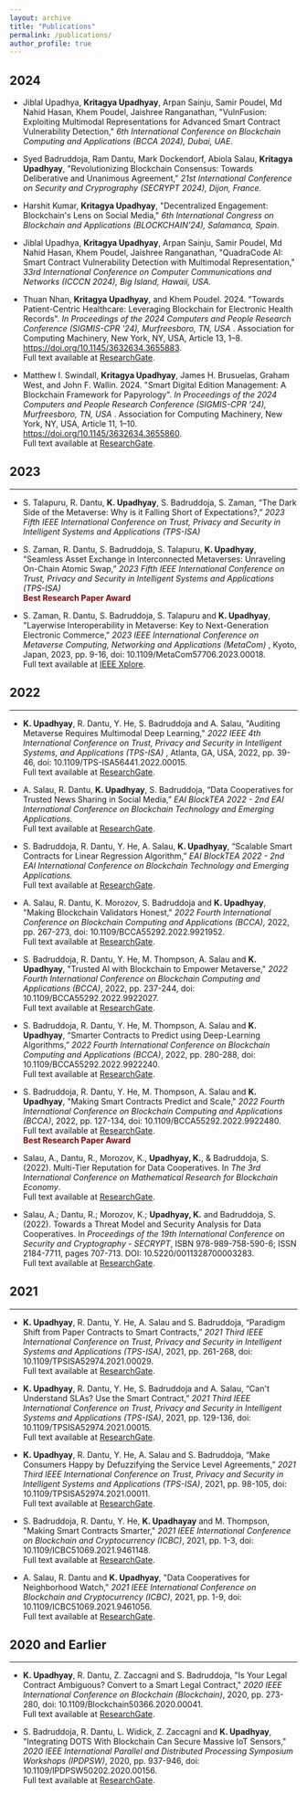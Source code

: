 ```yaml
---
layout: archive
title: "Publications"
permalink: /publications/
author_profile: true
---
```


## 2024
* Jiblal Upadhya, **Kritagya Upadhyay**, Arpan Sainju, Samir Poudel, Md Nahid Hasan, Khem Poudel, Jaishree Ranganathan, "VulnFusion: Exploiting Multimodal Representations for Advanced Smart Contract Vulnerability Detection," <i> 6th International Conference on Blockchain Computing and Applications (BCCA 2024), Dubai, UAE. </i>

* Syed Badruddoja, Ram Dantu, Mark Dockendorf, Abiola Salau, **Kritagya Upadhyay**, "Revolutionizing Blockchain Consensus: Towards Deliberative and Unanimous Agreement," <i> 21st International Conference on Security and Cryprography (SECRYPT 2024), Dijon, France. </i>

* Harshit Kumar, **Kritagya Upadhyay**, "Decentralized Engagement: Blockchain's Lens on Social Media," <i> 6th International Congress on Blockchain and Applications (BLOCKCHAIN'24), Salamanca, Spain. </i>

* Jiblal Upadhya, **Kritagya Upadhyay**, Arpan Sainju, Samir Poudel, Md Nahid Hasan, Khem Poudel, Jaishree Ranganathan, "QuadraCode AI: Smart Contract Vulnerability Detection with Multimodal Representation," <i> 33rd International Conference on Computer Communications and Networks (ICCCN 2024), Big Island, Hawaii, USA. </i>

* Thuan Nhan, **Kritagya Upadhyay**, and Khem Poudel. 2024. "Towards Patient-Centric Healthcare: Leveraging Blockchain for Electronic Health Records". <i> In Proceedings of the 2024 Computers and People Research Conference (SIGMIS-CPR '24), Murfreesboro, TN, USA </i>. Association for Computing Machinery, New York, NY, USA, Article 13, 1–8. https://doi.org/10.1145/3632634.3655883. <br> Full text available at <a href="https://www.researchgate.net/publication/380980308_Towards_Patient-Centric_Healthcare_Leveraging_Blockchain_for_Electronic_Health_Records"> ResearchGate</a>.

* Matthew I. Swindall, **Kritagya Upadhyay**, James H. Brusuelas, Graham West, and John F. Wallin. 2024. "Smart Digital Edition Management: A Blockchain Framework for Papyrology". <i> In Proceedings of the 2024 Computers and People Research Conference (SIGMIS-CPR '24), Murfreesboro, TN, USA </i>. Association for Computing Machinery, New York, NY, USA, Article 11, 1–10. https://doi.org/10.1145/3632634.3655860. <br> Full text available at <a href="https://www.researchgate.net/publication/380990948_Smart_Digital_Edition_Management_A_Blockchain_Framework_for_Papyrology"> ResearchGate</a>.


## 2023

---

* S. Talapuru, R. Dantu, **K. Upadhyay**, S. Badruddoja, S. Zaman, “The Dark Side of the Metaverse: Why is it Falling Short of Expectations?,” <i> 2023 Fifth IEEE International Conference on Trust, Privacy and Security in Intelligent Systems and Applications (TPS-ISA) </i>

* S. Zaman, R. Dantu, S. Badruddoja, S. Talapuru, **K. Upadhyay**, “Seamless Asset Exchange in Interconnected Metaverses: Unraveling On-Chain Atomic Swap,” <i> 2023 Fifth IEEE International Conference on Trust, Privacy and Security in Intelligent Systems and Applications (TPS-ISA) </i> <br> <b> <font color="DarkRed">Best Research Paper Award</font></b>

* S. Zaman, R. Dantu, S. Badruddoja, S. Talapuru and **K. Upadhyay**, "Layerwise Interoperability in Metaverse: Key to Next-Generation Electronic Commerce," <i> 2023 IEEE International Conference on Metaverse Computing, Networking and Applications (MetaCom) </i>, Kyoto, Japan, 2023, pp. 9-16, doi: 10.1109/MetaCom57706.2023.00018. <br> Full text available at <a href="https://ieeexplore.ieee.org/document/10271796"> IEEE Xplore</a>.



## 2022

---
* **K. Upadhyay**, R. Dantu, Y. He, S. Badruddoja and A. Salau, "Auditing Metaverse Requires Multimodal Deep Learning," <i> 2022 IEEE 4th International Conference on Trust, Privacy and Security in Intelligent Systems, and Applications (TPS-ISA) </i>, Atlanta, GA, USA, 2022, pp. 39-46, doi: 10.1109/TPS-ISA56441.2022.00015. <br> Full text available at <a href="https://www.researchgate.net/publication/369283345_Auditing_Metaverse_Requires_Multimodal_Deep_Learning"> ResearchGate</a>.

* A. Salau, R. Dantu, **K. Upadhyay**, S. Badruddoja, “Data Cooperatives for Trusted News Sharing in Social Media,” <i>	EAI BlockTEA 2022 - 2nd EAI International Conference on Blockchain Technology and Emerging Applications.</i> <br> Full text available at <a href="https://www.researchgate.net/publication/370390766_Data_Cooperatives_for_Trusted_News_Sharing_in_Social_Media"> ResearchGate</a>.

* S. Badruddoja, R. Dantu, Y. He, A. Salau, **K. Upadhyay**, “Scalable Smart Contracts for Linear Regression Algorithm,” <i> EAI BlockTEA 2022 - 2nd EAI International Conference on Blockchain Technology and Emerging Applications.</i> <br> Full text available at <a href="https://www.researchgate.net/publication/366548107_Scalable_Smart_Contracts_for_Linear_Regression_Algorithm"> ResearchGate</a>.

* A. Salau, R. Dantu, K. Morozov, S. Badruddoja and **K. Upadhyay**, "Making Blockchain Validators Honest," <i> 2022 Fourth International Conference on Blockchain Computing and Applications (BCCA),</i> 2022, pp. 267-273, doi: 10.1109/BCCA55292.2022.9921952. <br> Full text available at <a href="https://www.researchgate.net/publication/365107055_Making_Blockchain_Validators_Honest"> ResearchGate</a>.

* S. Badruddoja, R. Dantu, Y. He, M. Thompson, A. Salau and **K. Upadhyay**, "Trusted AI with Blockchain to Empower Metaverse," <i> 2022 Fourth International Conference on Blockchain Computing and Applications (BCCA)</i>, 2022, pp. 237-244, doi: 10.1109/BCCA55292.2022.9922027. <br> Full text available at <a href="https://www.researchgate.net/publication/365104578_Trusted_AI_with_Blockchain_to_Empower_Metaverse"> ResearchGate</a>.

* S. Badruddoja, R. Dantu, Y. He, M. Thompson, A. Salau and **K. Upadhyay**, “Smarter Contracts to Predict using Deep-Learning Algorithms,” <i> 2022 Fourth International Conference on Blockchain Computing and Applications (BCCA)</i>, 2022, pp. 280-288, doi: 10.1109/BCCA55292.2022.9922240. <br> Full text available at <a href="https://www.researchgate.net/publication/365102617_Smarter_Contracts_to_Predict_using_Deep-Learning_Algorithms"> ResearchGate</a>.

* S. Badruddoja, R. Dantu, Y. He, M. Thompson, A. Salau and **K. Upadhyay**, "Making Smart Contracts Predict and Scale," <i> 2022 Fourth International Conference on Blockchain Computing and Applications (BCCA)</i>, 2022, pp. 127-134, doi: 10.1109/BCCA55292.2022.9922480. <br> Full text available at <a href="https://www.researchgate.net/publication/365104621_Making_Smart_Contracts_Predict_and_Scale"> ResearchGate</a>. <br> <b> <font color="DarkRed">Best Research Paper Award</font></b>

* Salau, A., Dantu, R., Morozov, K., **Upadhyay, K.**, & Badruddoja, S. (2022). Multi-Tier Reputation for Data Cooperatives. In <i> The 3rd International Conference on Mathematical Research for Blockchain Economy</i>. <br> Full text available at <a href="https://www.researchgate.net/profile/Abiola-Salau-2/publication/368656999_Multi-Tier_Reputation_for_Data_Cooperatives/links/6404bff8574950594566ebdb/Multi-Tier-Reputation-for-Data-Cooperatives.pdf"> ResearchGate</a>.

* Salau, A.; Dantu, R.; Morozov, K.; **Upadhyay, K.** and Badruddoja, S. (2022). Towards a Threat Model and Security Analysis for Data Cooperatives. In <i> Proceedings of the 19th International Conference on Security and Cryptography - SECRYPT</i>, ISBN 978-989-758-590-6; ISSN 2184-7711, pages 707-713. DOI: 10.5220/0011328700003283. <br> Full text available at <a href="https://www.researchgate.net/publication/362010983_Towards_a_Threat_Model_and_Security_Analysis_for_Data_Cooperatives"> ResearchGate</a>.


## 2021

---
* **K. Upadhyay**, R. Dantu, Y. He, A. Salau and S. Badruddoja, “Paradigm Shift from Paper Contracts to Smart Contracts,” <i> 2021 Third IEEE International Conference on Trust, Privacy and Security in Intelligent Systems and Applications (TPS-ISA)</i>, 2021, pp. 261-268, doi: 10.1109/TPSISA52974.2021.00029. <br> Full text available at <a href="https://www.researchgate.net/publication/359968723_Paradigm_Shift_from_Paper_Contracts_to_Smart_Contracts"> ResearchGate</a>.

* **K. Upadhyay**, R. Dantu, Y. He, S. Badruddoja and A. Salau, “Can't Understand SLAs? Use the Smart Contract,” <i> 2021 Third IEEE International Conference on Trust, Privacy and Security in Intelligent Systems and Applications (TPS-ISA)</i>, 2021, pp. 129-136, doi: 10.1109/TPSISA52974.2021.00015. <br> Full text available at <a href="https://www.researchgate.net/publication/359969863_Can't_Understand_SLAs_Use_the_Smart_Contract"> ResearchGate</a>.

* **K. Upadhyay**, R. Dantu, Y. He, A. Salau and S. Badruddoja, “Make Consumers Happy by Defuzzifying the Service Level Agreements,” <i> 2021 Third IEEE International Conference on Trust, Privacy and Security in Intelligent Systems and Applications (TPS-ISA)</i>, 2021, pp. 98-105, doi: 10.1109/TPSISA52974.2021.00011. <br> Full text available at <a href="https://www.researchgate.net/publication/359974887_Make_Consumers_Happy_by_Defuzzifying_the_Service_Level_Agreements"> ResearchGate</a>.

* S. Badruddoja, R. Dantu, Y. He, **K. Upadhayay** and M. Thompson, "Making Smart Contracts Smarter," <i> 2021 IEEE International Conference on Blockchain and Cryptocurrency (ICBC)</i>, 2021, pp. 1-3, doi: 10.1109/ICBC51069.2021.9461148. <br> Full text available at <a href="https://www.researchgate.net/publication/352730718_Making_Smart_Contracts_Smarter"> ResearchGate</a>.

* A. Salau, R. Dantu and **K. Upadhyay**, "Data Cooperatives for Neighborhood Watch," <i> 2021 IEEE International Conference on Blockchain and Cryptocurrency (ICBC)</i>, 2021, pp. 1-9, doi: 10.1109/ICBC51069.2021.9461056. <br> Full text available at <a href="https://www.researchgate.net/publication/352724503_Data_Cooperatives_for_Neighborhood_Watch"> ResearchGate</a>.


## 2020 and Earlier

---
* **K. Upadhyay**, R. Dantu, Z. Zaccagni and S. Badruddoja, "Is Your Legal Contract Ambiguous? Convert to a Smart Legal Contract," <i> 2020 IEEE International Conference on Blockchain (Blockchain)</i>, 2020, pp. 273-280, doi: 10.1109/Blockchain50366.2020.00041. <br> Full text available at <a href="https://www.researchgate.net/publication/347779952_Is_Your_Legal_Contract_Ambiguous_Convert_to_a_Smart_Legal_Contract"> ResearchGate</a>.

* S. Badruddoja, R. Dantu, L. Widick, Z. Zaccagni and **K. Upadhyay**, "Integrating DOTS With Blockchain Can Secure Massive IoT Sensors," <i> 2020 IEEE International Parallel and Distributed Processing Symposium Workshops (IPDPSW)</i>, 2020, pp. 937-946, doi: 10.1109/IPDPSW50202.2020.00156. <br> Full text available at <a href="https://www.researchgate.net/publication/343276083_Integrating_DOTS_With_Blockchain_Can_Secure_Massive_IoT_Sensors"> ResearchGate</a>.


<!--{% if author.googlescholar %}
  You can also find my articles on <u><a href="{{author.googlescholar}}">my Google Scholar profile</a>.</u>
{% endif %}

{% include base_path %}

{% for post in site.publications reversed %}
  {% include archive-single.html %}
{% endfor %}
-->

